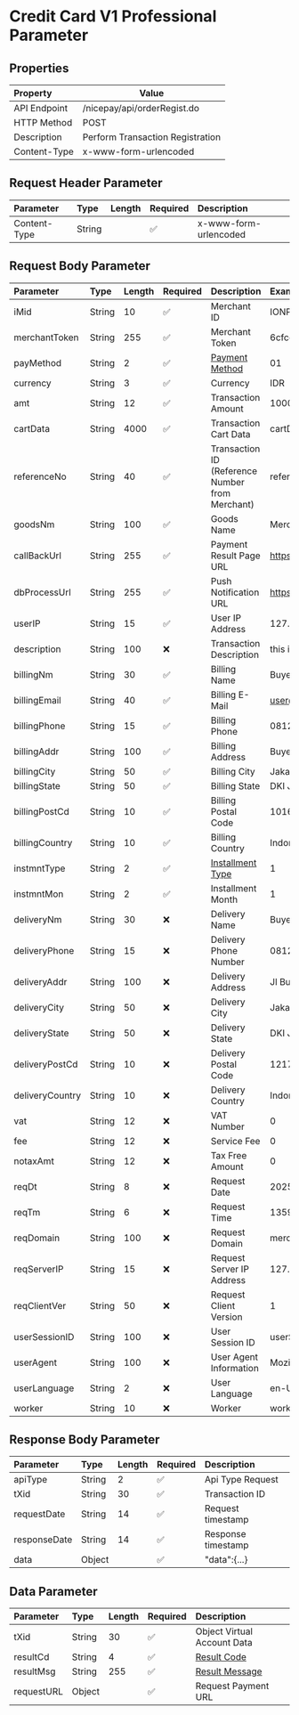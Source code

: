 # Credit Card V1 Professional Parameter

## **Properties**

| **Property**     | **Value**                                       |
|:-------------|-------------------------------------------------| 
| API Endpoint |/nicepay/api/orderRegist.do                 |
| HTTP Method  | POST                                            |
| Description  | Perform Transaction Registration |
| Content-Type | x-www-form-urlencoded                                |


## Request Header Parameter

| Parameter     | Type    | Length | Required  | Description                                                                                                                                                               |
|:--------------|:--------|:-------|:--------- |:--------------------------------------------------------------------------------------------------------------------------------------------------------------------------|
| Content-Type  | String  |        | ✅        | x-www-form-urlencoded                                                                                                                                                        |

## **Request Body Parameter**


| Parameter      | Type    | Length | Required | Description                                                          | Example / Notes                   |
|:---------------|:--------|:-------|:---------|:---------------------------------------------------------------------|:----------------------------------|
| iMid           | String  | 10     | ✅        | Merchant ID                                                          | IONPAYTEST                        |
| merchantToken  | String  | 255    | ✅        | Merchant Token                                                       | 6cfccfc0046773c1b89d8e98c...      |
| payMethod      | String  | 2      | ✅        | [Payment Method](https://docs.nicepay.co.id/nicepay-code-v1#lUEfQ)   | 01                                |
| currency       | String  | 3      | ✅        | Currency                                                             | IDR                               |
| amt            | String  | 12     | ✅        | Transaction Amount                                                   | 1000                              |
| cartData       | String  | 4000   | ✅        | Transaction Cart Data                                                | cartData                          |
| referenceNo    | String  | 40     | ✅        | Transaction ID (Reference Number from Merchant)                      | referenceNo1234                   |
| goodsNm        | String  | 100    | ✅        | Goods Name                                                           | Merchant Goods 1                  |												                                                    
| callBackUrl    | String  | 255    | ✅        | Payment Result Page URL                                              | https://merchant.com/callBackUrl  |												                                                    
| dbProcessUrl   | String  | 255    | ✅        | Push Notification URL                                                | https://merchant.com/dbProcessUrl |												                                                    
| userIP         | String  | 15     | ✅        | User IP Address                                                      | 127.0.0.1                         |												                                                    
| description    | String  | 100    | ❌        | Transaction Description                                              | this is test order                |												                                                    
| billingNm      | String  | 30     | ✅        | Billing Name                                                         | Buyer Name                        |
| billingEmail   | String  | 40     | ✅        | Billing E-Mail                                                       | user@email.com                    |
| billingPhone   | String  | 15     | ✅        | Billing Phone                                                        | 081234567890                      |
| billingAddr    | String  | 100    | ✅        | Billing Address                                                      | Buyer Addr St                     |
| billingCity    | String  | 50     | ✅        | Billing City                                                         | Jakarta Utara                     |
| billingState   | String  | 50     | ✅        | Billing State                                                        | DKI Jakarta                       |
| billingPostCd  | String  | 10     | ✅        | Billing Postal Code                                                  | 10160                             |
| billingCountry | String  | 10     | ✅        | Billing Country                                                      | Indonesia                         |
| instmntType    | String  | 2      | ✅        | [Installment Type](https://docs.nicepay.co.id/nicepay-code-v1#EdIdH) | 1                                 |
| instmntMon     | String  | 2      | ✅        | Installment Month                                                    | 1                                 |
| deliveryNm     | String  | 30     | ❌        | Delivery Name                                                        | Buyer Name                        |
| deliveryPhone | String | 15     | ❌        | Delivery Phone Number                                                | 081234567890                      |
| deliveryAddr   | String  | 100    | ❌        | Delivery Address                                                     | Jl Buyer                          |
| deliveryCity   | String  | 50     | ❌        | Delivery City                                                        | Jakarta Selatan                   |
| deliveryState  | String  | 50     | ❌        | Delivery State                                                       | DKI Jakarta                       |
| deliveryPostCd | String  | 10     | ❌        | Delivery Postal Code                                                 | 12170                             |
| deliveryCountry | String  | 10     | ❌        | Delivery Country                                                     | Indonesia                         |
| vat            | String  | 12     | ❌        | VAT Number                                                           | 0                                 | 
| fee            | String  | 12     | ❌        | Service Fee                                                          | 0                                 |
| notaxAmt       | String  | 12     | ❌        | Tax Free Amount                                                      | 0                                 |
| reqDt          | String  | 8      | ❌        | Request Date                                                         | 20251231                          |
| reqTm          | String  | 6      | ❌        | Request Time                                                         | 135959                            |
| reqDomain      | String  | 100    | ❌        | Request Domain                                                       | merchant.com                      |
| reqServerIP    | String  | 15     | ❌        | Request Server IP Address                                            | 127.0.0.1                         |
| reqClientVer   | String  | 50     | ❌        | Request Client Version                                               | 1                                 |
| userSessionID  | String  | 100    | ❌        | User Session ID                                                      | userSessionId123                  |                                   |
| userAgent      | String  | 100    | ❌ | User Agent Information                                               | Mozilla                           |                                                                      |                                   | 
| userLanguage   | String  | 2      | ❌ | User Language                                                        | en-US                             |                                                                      |                                   |
| worker         | String  | 10     | ❌ | Worker | worker                            |                                                                      |                                   | |        |        |          |                                                                           |              | 

## **Response Body Parameter**

| Parameter    | Type   | Length | Required | Description                                                        |
|:-------------|:-------|:-------|:---------|:-------------------------------------------------------------------|
| apiType      | String | 2      | ✅        | Api Type Request                                                   |
| tXid         | String | 30     | ✅        | Transaction ID                                                     |
| requestDate  | String | 14     | ✅        | Request timestamp                                                  |
| responseDate | String | 14     | ✅        | Response timestamp                                                 |
| data         | Object |        | ✅        | "data":{...}                                                       |

## **Data Parameter**
| Parameter    | Type   | Length | Required | Description                                                        |
|:-------------|:-------|:-------|:---------|:-------------------------------------------------------------------|
| tXid         | String | 30     | ✅        | Object Virtual Account Data                                        |
| resultCd     | String | 4      | ✅        | [Result Code](https://docs.nicepay.co.id/nicepay-code-v1#sPc2x)    |
| resultMsg    | String | 255    | ✅        | [Result Message](https://docs.nicepay.co.id/nicepay-code-v1#sPc2x) |
| requestURL   | Object |        | ✅        | Request Payment URL                                                |


